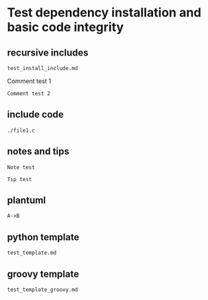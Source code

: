 # Test dependency installation and basic code integrity

## recursive includes

```{.include heading-level=1}
test_install_include.md
```

<!-- BEGIN COMMENT -->

Comment test 1

<!-- END COMMENT -->

```comment
Comment test 2
```

## include code

```{.include-code language=c}
./file1.c
```

## notes and tips

```note
Note test
```

```tip
Tip test
```

## plantuml

```plantuml
A->B
```

## python template

```include
test_template.md
```

## groovy template

```include
test_template_groovy.md
```
